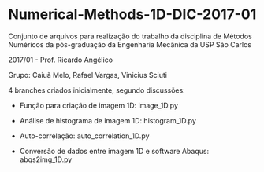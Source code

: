 # Numerical-Methods-1D-DIC-2017-01
Conjunto de arquivos para realização do trabalho da disciplina de Métodos Numéricos 
da pós-graduação da Engenharia Mecânica da USP São Carlos 

2017/01 - Prof. Ricardo Angélico

Grupo: Caiuã Melo, Rafael Vargas, Vinicius Sciuti

4 branches criados inicialmente, segundo discussões:

- Função para criação de imagem 1D: image_1D.py

- Análise de histograma de imagem 1D: histogram_1D.py

- Auto-correlação: auto_correlation_1D.py

- Conversão de dados entre imagem 1D e software Abaqus: abqs2img_1D.py

